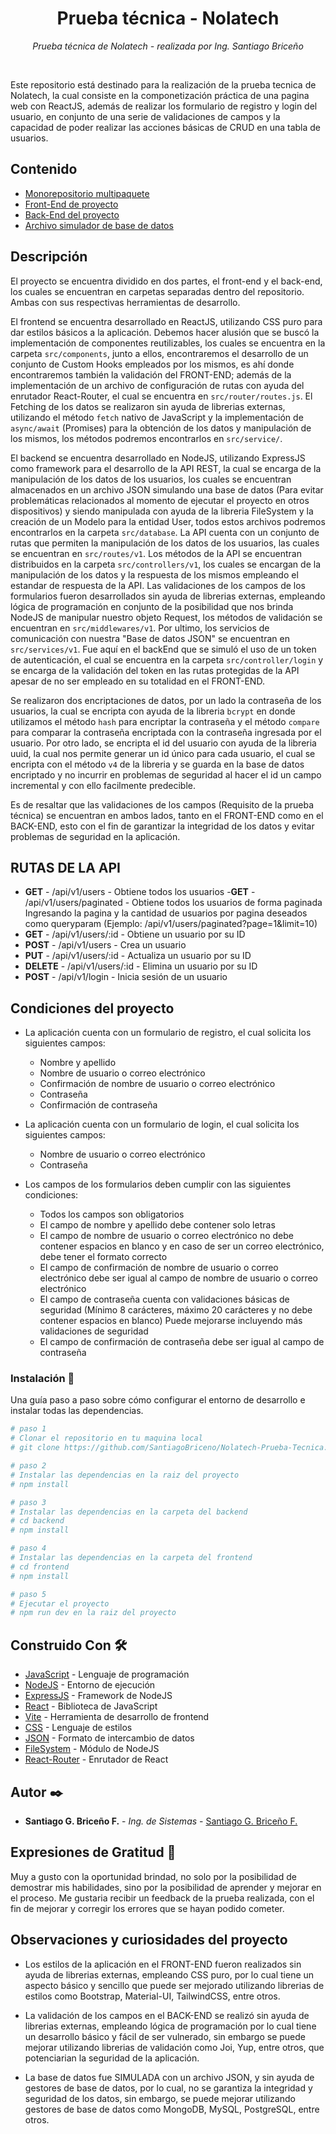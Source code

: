 <h1 align="center">Prueba técnica - Nolatech</h1>
<p align="center"><i>Prueba técnica de Nolatech - realizada por Ing. Santiago Briceño</i></p>

<br>

Este repositorio está destinado para la realización de la prueba tecnica de Nolatech, la cual consiste en la componetización práctica de una pagina web con ReactJS, además de realizar los formulario de registro y login del usuario, en conjunto de una serie de validaciones de campos y la capacidad de poder realizar las acciones básicas de CRUD en una tabla de usuarios.

## Contenido
  - [Monorepositorio multipaquete](#github-readme-profile-category)
  - [Front-End de proyecto](#list-out-awesome-readme-profile-tools)
  - [Back-End del proyecto](#list-out-awesome-readme-profile-articles)
  - [Archivo simulador de base de datos](#contribute)


## Descripción

El proyecto se encuentra dividido en dos partes, el front-end y el back-end, los cuales se encuentran en carpetas separadas dentro del repositorio. Ambas con sus respectivas herramientas de desarrollo. 

El frontend se encuentra desarrollado en ReactJS, utilizando CSS puro para dar estilos básicos a la aplicación. Debemos hacer alusión que se buscó la implementación de componentes reutilizables, los cuales se encuentra en la carpeta `src/components`, junto a ellos, encontraremos el desarrollo de un conjunto de Custom Hooks empleados por los mismos, es ahí donde encontraremos también la validación del FRONT-END; además de la implementación de un archivo de configuración de rutas con ayuda del enrutador React-Router, el cual se encuentra en `src/router/routes.js`. El Fetching de los datos se realizaron sin ayuda de librerias externas, utilizando el método `fetch` nativo de JavaScript y la implementación de `async/await` (Promises) para la obtención de los datos y manipulación de los mismos, los métodos podremos encontrarlos en `src/service/`.

El backend se encuentra desarrollado en NodeJS, utilizando ExpressJS como framework para el desarrollo de la API REST, la cual se encarga de la manipulación de los datos de los usuarios, los cuales se encuentran almacenados en un archivo JSON simulando una base de datos (Para evitar problemáticas relacionados al momento de ejecutar el proyecto en otros dispositivos) y siendo manipulada con ayuda de la libreria FileSystem y la creación de un Modelo para la entidad User, todos estos archivos podremos encontrarlos en la carpeta `src/database`. La API cuenta con un conjunto de rutas que permiten la manipulación de los datos de los usuarios, las cuales se encuentran en `src/routes/v1`. Los métodos de la API se encuentran distribuidos en la carpeta `src/controllers/v1`, los cuales se encargan de la manipulación de los datos y la respuesta de los mismos empleando el estandar de respuesta de la API. Las validaciones de los campos de los formularios fueron desarrollados sin ayuda de librerias externas, empleando lógica de programación en conjunto de la posibilidad que nos brinda NodeJS de manipular nuestro objeto Request, los métodos de validación se encuentran en `src/middlewares/v1`. Por ultimo, los servicios de comunicación con nuestra "Base de datos JSON" se encuentran en `src/services/v1`. Fue aquí en el backEnd que se simuló el uso de un token de autenticación, el cual se encuentra en la carpeta `src/controller/login` y se encarga de la validación del token en las rutas protegidas de la API apesar de no ser empleado en su totalidad en el FRONT-END.

Se realizaron dos encriptaciones de datos, por un lado la contraseña de los usuarios, la cual se encripta con ayuda de la libreria `bcrypt` en donde utilizamos el método `hash` para encriptar la contraseña y el método `compare` para comparar la contraseña encriptada con la contraseña ingresada por el usuario. Por otro lado, se encripta el id del usuario con ayuda de la libreria uuid, la cual nos permite generar un id único para cada usuario, el cual se encripta con el método `v4` de la libreria y se guarda en la base de datos encriptado y no incurrir en problemas de seguridad al hacer el id un campo incremental y con ello facilmente predecible.

Es de resaltar que las validaciones de los campos (Requisito de la prueba técnica) se encuentran en ambos lados, tanto en el FRONT-END como en el BACK-END, esto con el fin de garantizar la integridad de los datos y evitar problemas de seguridad en la aplicación.

## RUTAS DE LA API

- **GET** - /api/v1/users - Obtiene todos los usuarios
-**GET** - /api/v1/users/paginated - Obtiene todos los usuarios de forma paginada Ingresando la pagina y la cantidad de usuarios por pagina deseados como queryparam (Ejemplo: /api/v1/users/paginated?page=1&limit=10)
- **GET** - /api/v1/users/:id - Obtiene un usuario por su ID
- **POST** - /api/v1/users - Crea un usuario
- **PUT** - /api/v1/users/:id - Actualiza un usuario por su ID
- **DELETE** - /api/v1/users/:id - Elimina un usuario por su ID
- **POST** - /api/v1/login - Inicia sesión de un usuario

## Condiciones del proyecto

- La aplicación cuenta con un formulario de registro, el cual solicita los siguientes campos:
  - Nombre y apellido
  - Nombre de usuario o correo electrónico
  - Confirmación de nombre de usuario o correo electrónico
  - Contraseña
  - Confirmación de contraseña

- La aplicación cuenta con un formulario de login, el cual solicita los siguientes campos:
  - Nombre de usuario o correo electrónico
  - Contraseña

- Los campos de los formularios deben cumplir con las siguientes condiciones:
  - Todos los campos son obligatorios
  - El campo de nombre y apellido debe contener solo letras
  - El campo de nombre de usuario o correo electrónico no debe contener espacios en blanco y en caso de ser un correo electrónico, debe tener el formato correcto
  - El campo de confirmación de nombre de usuario o correo electrónico debe ser igual al campo de nombre de usuario o correo electrónico
  - El campo de contraseña cuenta con validaciones básicas de seguridad (Mínimo 8 carácteres, máximo 20 carácteres y no debe contener espacios en blanco) Puede mejorarse incluyendo más validaciones de seguridad
  - El campo de confirmación de contraseña debe ser igual al campo de contraseña

### Instalación 🔧

Una guía paso a paso sobre cómo configurar el entorno de desarrollo e instalar todas las dependencias.

```bash
# paso 1
# Clonar el repositorio en tu maquina local
# git clone https://github.com/SantiagoBriceno/Nolatech-Prueba-Tecnica.git
```

```bash
# paso 2
# Instalar las dependencias en la raiz del proyecto
# npm install
```

```bash
# paso 3
# Instalar las dependencias en la carpeta del backend
# cd backend
# npm install
```

```bash
# paso 4
# Instalar las dependencias en la carpeta del frontend
# cd frontend
# npm install
```

```bash
# paso 5
# Ejecutar el proyecto
# npm run dev en la raiz del proyecto
```

## Construido Con 🛠️

- [JavaScript](https://developer.mozilla.org/es/docs/Web/JavaScript) - Lenguaje de programación
- [NodeJS](https://nodejs.org/es/) - Entorno de ejecución
- [ExpressJS](https://expressjs.com/es/) - Framework de NodeJS
- [React](https://es.react.dev/) - Biblioteca de JavaScript
- [Vite](https://vitejs.dev/) - Herramienta de desarrollo de frontend
- [CSS](https://developer.mozilla.org/es/docs/Web/CSS) - Lenguaje de estilos
- [JSON](https://www.json.org/json-es.html) - Formato de intercambio de datos
- [FileSystem](https://nodejs.org/api/fs.html) - Módulo de NodeJS
- [React-Router](https://reactrouter.com/web/guides/quick-start) - Enrutador de React


## Autor ✒️

- **Santiago G. Briceño F.** - _Ing. de Sistemas_ - [Santiago G. Briceño F.](https://github.com/SantiagoBriceno)

## Expresiones de Gratitud 🎁

Muy a gusto con la oportunidad brindad, no solo por la posibilidad de demostrar mis habilidades, sino por la posibilidad de aprender y mejorar en el proceso. Me gustaria recibir un feedback de la prueba realizada, con el fin de mejorar y corregir los errores que se hayan podido cometer.

## Observaciones y curiosidades del proyecto

- Los estilos de la aplicación en el FRONT-END fueron realizados sin ayuda de librerias externas, empleando CSS puro, por lo cual tiene un aspecto básico y sencillo que puede ser mejorado utilizando librerias de estilos como Bootstrap, Material-UI, TailwindCSS, entre otros.

- La validación de los campos en el BACK-END se realizó sin ayuda de librerias externas, empleando lógica de programación por lo cual tiene un desarrollo básico y fácil de ser vulnerado, sin embargo se puede mejorar utilizando librerias de validación como Joi, Yup, entre otros, que potenciarian la seguridad de la aplicación.

- La base de datos fue SIMULADA con un archivo JSON, y sin ayuda de gestores de base de datos, por lo cual, no se garantiza la integridad y seguridad de los datos, sin embargo, se puede mejorar utilizando gestores de base de datos como MongoDB, MySQL, PostgreSQL, entre otros.
